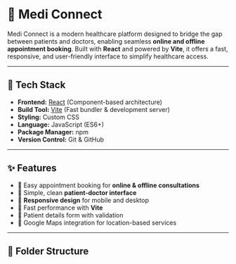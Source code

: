 # 🏥 Medi Connect

Medi Connect is a modern healthcare platform designed to bridge the gap between patients and doctors, enabling seamless **online and offline appointment booking**. Built with **React** and powered by **Vite**, it offers a fast, responsive, and user-friendly interface to simplify healthcare access.

---

## 🚀 Tech Stack

- **Frontend:** [React](https://reactjs.org/) (Component-based architecture)
- **Build Tool:** [Vite](https://vitejs.dev/) (Fast bundler & development server)
- **Styling:** Custom CSS
- **Language:** JavaScript (ES6+)
- **Package Manager:** npm
- **Version Control:** Git & GitHub

---

## ✨ Features

- 🔹 Easy appointment booking for **online & offline consultations**
- 🔹 Simple, clean **patient-doctor interface**
- 🔹 **Responsive design** for mobile and desktop
- 🔹 Fast performance with **Vite**
- 🔹 Patient details form with validation
- 🔹 Google Maps integration for location-based services

---

## 📂 Folder Structure


